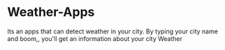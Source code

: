 # Weather-Apps
Its an apps that can detect weather in your city.
By typing your city name and boom,, you'll get an information about your city Weather
